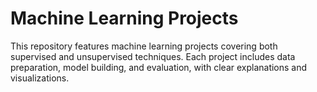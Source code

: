 # Machine Learning Projects

This repository features machine learning projects covering both supervised and unsupervised techniques. Each project includes data preparation, model building, and evaluation, with clear explanations and visualizations.